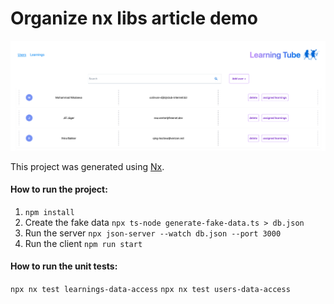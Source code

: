 # Organize nx libs article demo

![users page](./screenshots/users.png)

This project was generated using [Nx](https://nx.dev).

#### How to run the project:
1. `npm install`
2. Create the fake data
	`npx ts-node generate-fake-data.ts > db.json`
 3. Run the server 
	 `npx json-server --watch db.json --port 3000`   
 4. Run the client
	 `npm run start`

#### How to run the unit tests:
`npx nx test learnings-data-access`
`npx nx test users-data-access` 


